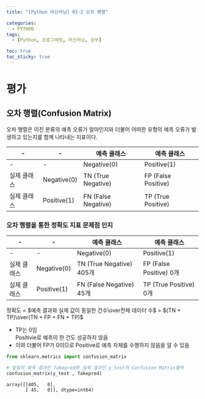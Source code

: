```yaml
---
title: "[Python 머신러닝] 03-2 오차 행렬"

categories: 
  - PYTHON
tags:
  - [Python, 프로그래밍, 머신러닝, 공부]

toc: true
toc_sticky: true
---
```


# 평가


## 오차 행렬(Confusion Matrix)

오차 행렬은 이진 분류의 예측 오류가 얼마인지와 더불어 어떠한 유형의 예측 오류가 발생하고 있는지를 함께 나타내는 지표이다.

| - | - | 예측 클래스 | 예측 클래스 | 
|---|---|---|---|
|-|-|Negative(0)|Positive(1)|
|실제 클래스|Negative(0)|TN (True Negative)|FP (False Positive)|
|실제 클래스|Positive(1)|FN (False Negative)|TP (True Positive)|


### 오차 행렬을 통한 정확도 지표 문제점 인지

-|-|예측 클래스|예측 클래스
---|---|---|---
-|-|Negative(0)|Positive(1)
실제 클래스|Negative(0)|TN (True Negative) 405개|FP (False Positive) 0개
실제 클래스|Positive(1)|FN (False Negative) 45개|TP (True Positive) 0개


정확도 = $예측 결과와 실제 값이 동일한 건수\over전체 데이터 수$ = $(TN + TP)\over(TN + FP + FN + TP)$

- TP는 0임 <br> Positivie로 예측이 한 건도 성공하지 않음
- 이와 더불어 FP가 0이므로 Positive로 예측 자체를 수행하지 않음을 알 수 있음


```python
from sklearn.metrics import confusion_matrix

# 앞절의 예측 결과인 fakepred와 실제 결과인 y_test의 Confusion Matrix출력
confusion_matrix(y_test , fakepred)
```




    array([[405,   0],
           [ 45,   0]], dtype=int64)


